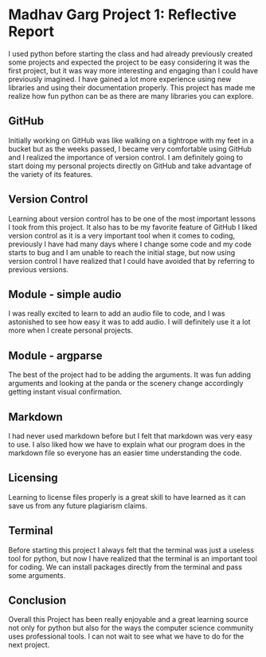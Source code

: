 Madhav Garg Project 1: Reflective Report
================

I used python before starting the class and had already previously created some projects and expected the project to be 
easy considering it was the first project, but it was way more interesting and engaging than I could have previously
imagined. I have gained a lot more experience using new libraries and using their documentation properly.
This project has made me realize how fun python can be as there are many libraries you can explore.

GitHub
--------------

Initially working on GitHub was like walking on a tightrope with my feet in a bucket but as the weeks passed, I became very
comfortable using GitHub and I realized the importance of version control. I am definitely going to start doing my personal 
projects directly on GitHub and take advantage of the variety of its features.

Version Control
--------------
Learning about version control has to be one of the most important lessons I took from this project. It also has to be 
my favorite feature of GitHub I liked version control as it is a very important tool when it comes to coding, previously 
I have had many days where I change some code and my code starts to bug and I am unable to reach the initial stage, but now using version control I have realized that I could have avoided that by referring to previous versions.

Module - simple audio
--------------

I was really excited to learn to add an audio file to code, and I was astonished to see how easy it was to add audio.
I will definitely use it a lot more when I create personal projects.  

Module - argparse
--------------

The best of the project had to be adding the arguments. It was fun adding arguments and looking at the panda or the 
scenery change accordingly getting instant visual confirmation. 

Markdown
--------------
I had never used markdown before but I felt that markdown was very easy to use. I also liked how we have to 
explain what our program does in the markdown file so everyone has an easier time understanding the code.


Licensing
--------------

Learning to license files properly is a great skill to have learned as it can save us from any future plagiarism claims.

Terminal
--------------
Before starting this project I always felt that the terminal was just a useless tool for python, but now I have realized
that the terminal is an important tool for coding. We can install packages directly from the terminal and pass some 
arguments.

Conclusion
--------------
Overall this Project has been really enjoyable and a great learning source not only for python but also for the 
ways the computer science community uses professional tools. I can not wait to see what we have to do for the next
project.
